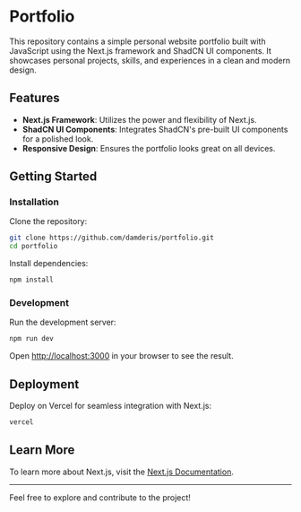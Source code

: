 # Portfolio

This repository contains a simple personal website portfolio built with JavaScript using the Next.js framework and ShadCN UI components. It showcases personal projects, skills, and experiences in a clean and modern design.

## Features

- **Next.js Framework**: Utilizes the power and flexibility of Next.js.
- **ShadCN UI Components**: Integrates ShadCN's pre-built UI components for a polished look.
- **Responsive Design**: Ensures the portfolio looks great on all devices.

## Getting Started

### Installation

Clone the repository:

```bash
git clone https://github.com/damderis/portfolio.git
cd portfolio
```

Install dependencies:

```bash
npm install
```

### Development

Run the development server:

```bash
npm run dev
```

Open [http://localhost:3000](http://localhost:3000) in your browser to see the result.

## Deployment

Deploy on Vercel for seamless integration with Next.js:

```bash
vercel
```

## Learn More

To learn more about Next.js, visit the [Next.js Documentation](https://nextjs.org/docs).

---

Feel free to explore and contribute to the project!
